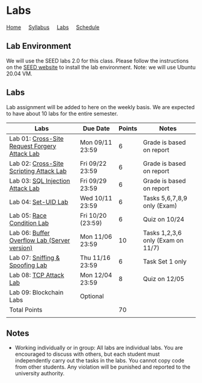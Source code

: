 # Labs

[Home](./index.md) &nbsp;&nbsp;&nbsp; [Syllabus](./syllabus.md)  &nbsp;&nbsp;&nbsp; [Labs](./labs.md) &nbsp;&nbsp;&nbsp; [Schedule](./schedule.md)

## Lab Environment

We will use the SEED labs 2.0 for this class. Please follow the instructions
on the [SEED website](https://seedsecuritylabs.org/labsetup.html) to install
the lab environment. Note: we will use Ubuntu 20.04 VM.

## Labs

Lab assignment will be added to here on the weekly basis. We are expected to have 
about 10 labs for the entire semester. 

| Labs   | Due Date | Points | Notes |
| ---    | ---      | ---    | ---   |
| Lab 01: [Cross-Site Request Forgery Attack Lab](https://seedsecuritylabs.org/Labs_20.04/Web/Web_CSRF_Elgg/) | Mon 09/11 23:59 | 6 | Grade is based on report
| Lab 02: [Cross-Site Scripting Attack Lab](https://seedsecuritylabs.org/Labs_20.04/Web/Web_XSS_Elgg/) | Fri 09/22 23:59 | 6 | Grade is based on report
| Lab 03: [SQL Injection Attack Lab](https://seedsecuritylabs.org/Labs_20.04/Web/Web_SQL_Injection/) | Fri 09/29 23:59 | 6 | Grade is based on report
| Lab 04: [Set-UID Lab](https://seedsecuritylabs.org/Labs_20.04/Software/Environment_Variable_and_SetUID/) | Wed 10/11 23:59 | 6 | Tasks 5,6,7,8,9 only (Exam)  
| Lab 05: [Race Condition Lab](https://seedsecuritylabs.org/Labs_20.04/Software/Race_Condition/) | Fri 10/20 (23:59) | 6  | Quiz on 10/24
| Lab 06: [Buffer Overflow Lab (Server version)](https://seedsecuritylabs.org/Labs_20.04/Software/Buffer_Overflow_Server/) | Mon 11/06 23:59 | 10 | Tasks 1,2,3,6 only (Exam on 11/7)
| Lab 07: [Sniffing & Spoofing Lab](https://seedsecuritylabs.org/Labs_20.04/Networking/Sniffing_Spoofing/) | Thu 11/16 23:59 | 6  | Task Set 1 only 
| Lab 08: [TCP Attack Lab](https://seedsecuritylabs.org/Labs_20.04/Networking/TCP_Attacks/) | Mon 12/04 23:59  | 8  | Quiz on 12/05
| Lab 09: Blockchain Labs |  Optional  |   | 
| Total Points |   | 70 |
|  |   ||

## Notes

 - Working individually or in group: All labs are individual labs. You are 
   encouraged to discuss with others, but each student must independently
   carry out the tasks in the labs. You cannot copy code from other students.
   Any violation will be punished and reported to the university authority.

